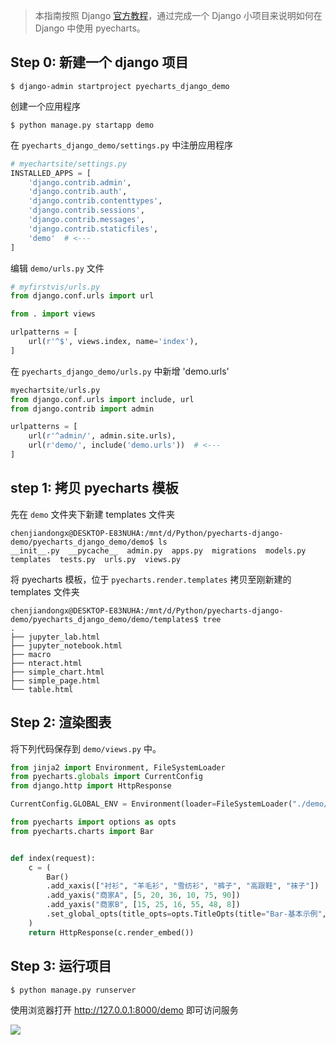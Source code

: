 > 本指南按照 Django [官方教程](https://docs.djangoproject.com/en/1.11/intro/tutorial01/)，通过完成一个 Django 小项目来说明如何在 Django 中使用 pyecharts。

## Step 0: 新建一个 django 项目

```shell
$ django-admin startproject pyecharts_django_demo
```

创建一个应用程序

```shell
$ python manage.py startapp demo
```
在 `pyecharts_django_demo/settings.py` 中注册应用程序

```python
# myechartsite/settings.py
INSTALLED_APPS = [
    'django.contrib.admin',
    'django.contrib.auth',
    'django.contrib.contenttypes',
    'django.contrib.sessions',
    'django.contrib.messages',
    'django.contrib.staticfiles',
    'demo'  # <---
]
```

编辑 `demo/urls.py` 文件

```python
# myfirstvis/urls.py
from django.conf.urls import url

from . import views

urlpatterns = [
    url(r'^$', views.index, name='index'),
]
```

在 `pyecharts_django_demo/urls.py` 中新增 'demo.urls'

```python
myechartsite/urls.py
from django.conf.urls import include, url
from django.contrib import admin

urlpatterns = [
    url(r'^admin/', admin.site.urls),
    url(r'demo/', include('demo.urls'))  # <---
]
```

## step 1: 拷贝 pyecharts 模板

先在 `demo` 文件夹下新建 templates 文件夹

```shell
chenjiandongx@DESKTOP-E83NUHA:/mnt/d/Python/pyecharts-django-demo/pyecharts_django_demo/demo$ ls
__init__.py  __pycache__  admin.py  apps.py  migrations  models.py  templates  tests.py  urls.py  views.py
```

将 pyecharts 模板，位于 `pyecharts.render.templates` 拷贝至刚新建的 templates 文件夹

```shell
chenjiandongx@DESKTOP-E83NUHA:/mnt/d/Python/pyecharts-django-demo/pyecharts_django_demo/demo/templates$ tree
.
├── jupyter_lab.html
├── jupyter_notebook.html
├── macro
├── nteract.html
├── simple_chart.html
├── simple_page.html
└── table.html
```

## Step 2: 渲染图表

将下列代码保存到 `demo/views.py` 中。

```python
from jinja2 import Environment, FileSystemLoader
from pyecharts.globals import CurrentConfig
from django.http import HttpResponse

CurrentConfig.GLOBAL_ENV = Environment(loader=FileSystemLoader("./demo/templates"))

from pyecharts import options as opts
from pyecharts.charts import Bar


def index(request):
    c = (
        Bar()
        .add_xaxis(["衬衫", "羊毛衫", "雪纺衫", "裤子", "高跟鞋", "袜子"])
        .add_yaxis("商家A", [5, 20, 36, 10, 75, 90])
        .add_yaxis("商家B", [15, 25, 16, 55, 48, 8])
        .set_global_opts(title_opts=opts.TitleOpts(title="Bar-基本示例", subtitle="我是副标题"))
    )
    return HttpResponse(c.render_embed())
```

## Step 3: 运行项目

```shell
$ python manage.py runserver
```

使用浏览器打开 http://127.0.0.1:8000/demo 即可访问服务

![](https://user-images.githubusercontent.com/19553554/56732269-5d9c0100-678f-11e9-9006-e23c62b4decf.png)
